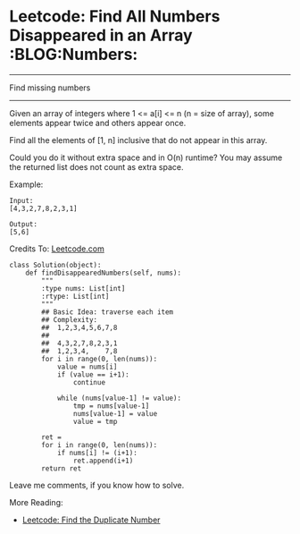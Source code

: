 # Leetcode: Find All Numbers Disappeared in an Array     :BLOG:Numbers:


---

Find missing numbers  

---

Given an array of integers where 1 <= a[i] <= n (n = size of array), some elements appear twice and others appear once.  

Find all the elements of [1, n] inclusive that do not appear in this array.  

Could you do it without extra space and in O(n) runtime? You may assume the returned list does not count as extra space.  

Example:  

    Input:
    [4,3,2,7,8,2,3,1]
    
    Output:
    [5,6]

Credits To: [Leetcode.com](https://leetcode.com/problems/find-all-numbers-disappeared-in-an-array/description/)  

    class Solution(object):
        def findDisappearedNumbers(self, nums):
            """
            :type nums: List[int]
            :rtype: List[int]
            """
            ## Basic Idea: traverse each item
            ## Complexity:
            ##  1,2,3,4,5,6,7,8
            ##
            ##  4,3,2,7,8,2,3,1
            ##  1,2,3,4,    7,8
            for i in range(0, len(nums)):
                value = nums[i]
                if (value == i+1):
                    continue
    
                while (nums[value-1] != value):
                    tmp = nums[value-1]
                    nums[value-1] = value
                    value = tmp
    
            ret = 
            for i in range(0, len(nums)):
                if nums[i] != (i+1):
                    ret.append(i+1)
            return ret

Leave me comments, if you know how to solve.  

More Reading:  
-   [Leetcode: Find the Duplicate Number](http://brain.dennyzhang.com/find-duplicate-num/)